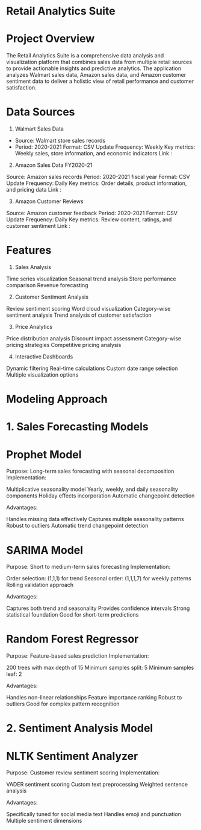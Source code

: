 # Retail Analytics Suite

# Project Overview
The Retail Analytics Suite is a comprehensive data analysis and visualization platform that combines sales data from multiple retail sources to provide actionable insights and predictive analytics. The application analyzes Walmart sales data, Amazon sales data, and Amazon customer sentiment data to deliver a holistic view of retail performance and customer satisfaction.

# Data Sources
1. Walmart Sales Data

- Source: Walmart store sales records
- Period: 2020-2021
Format: CSV
Update Frequency: Weekly
Key metrics: Weekly sales, store information, and economic indicators
Link :

2. Amazon Sales Data FY2020-21

Source: Amazon sales records
Period: 2020-2021 fiscal year
Format: CSV
Update Frequency: Daily
Key metrics: Order details, product information, and pricing data
Link :

3. Amazon Customer Reviews

Source: Amazon customer feedback
Period: 2020-2021
Format: CSV
Update Frequency: Daily
Key metrics: Review content, ratings, and customer sentiment
Link :

# Features
1. Sales Analysis

Time series visualization
Seasonal trend analysis
Store performance comparison
Revenue forecasting

2. Customer Sentiment Analysis

Review sentiment scoring
Word cloud visualization
Category-wise sentiment analysis
Trend analysis of customer satisfaction

3. Price Analytics

Price distribution analysis
Discount impact assessment
Category-wise pricing strategies
Competitive pricing analysis

4. Interactive Dashboards

Dynamic filtering
Real-time calculations
Custom date range selection
Multiple visualization options

# Modeling Approach
# 1. Sales Forecasting Models
# Prophet Model

Purpose: Long-term sales forecasting with seasonal decomposition
Implementation:

Multiplicative seasonality model
Yearly, weekly, and daily seasonality components
Holiday effects incorporation
Automatic changepoint detection


Advantages:

Handles missing data effectively
Captures multiple seasonality patterns
Robust to outliers
Automatic trend changepoint detection



# SARIMA Model

Purpose: Short to medium-term sales forecasting
Implementation:

Order selection: (1,1,1) for trend
Seasonal order: (1,1,1,7) for weekly patterns
Rolling validation approach


Advantages:

Captures both trend and seasonality
Provides confidence intervals
Strong statistical foundation
Good for short-term predictions



# Random Forest Regressor

Purpose: Feature-based sales prediction
Implementation:

200 trees with max depth of 15
Minimum samples split: 5
Minimum samples leaf: 2


Advantages:

Handles non-linear relationships
Feature importance ranking
Robust to outliers
Good for complex pattern recognition



# 2. Sentiment Analysis Model
# NLTK Sentiment Analyzer

Purpose: Customer review sentiment scoring
Implementation:

VADER sentiment scoring
Custom text preprocessing
Weighted sentence analysis


Advantages:

Specifically tuned for social media text
Handles emoji and punctuation
Multiple sentiment dimensions
